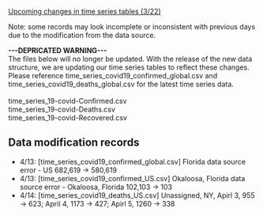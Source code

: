 [Upcoming changes in time series tables (3/22)](https://github.com/CSSEGISandData/COVID-19/issues/1250)

Note: some records may look incomplete or inconsistent with previous days due to the modification from the data source.

<b>---DEPRICATED WARNING---</b><br>
The files below will no longer be updated. With the release of the new data structure, we are updating our time series tables to reflect these changes. Please reference time_series_covid19_confirmed_global.csv and time_series_covid19_deaths_global.csv for the latest time series data. <br><br>
time_series_19-covid-Confirmed.csv	<br>
time_series_19-covid-Deaths.csv	<br>
time_series_19-covid-Recovered.csv


## Data modification records
* 4/13: [time_series_covid19_confirmed_global.csv] Florida data source error - US 682,619 -> 580,619
* 4/13: [time_series_covid19_confirmed_US.csv] Okaloosa, Florida data source error - Okaloosa, Florida 102,103 -> 103 
* 4/14: [time_series_covid19_deaths_US.csv] Unassigned, NY, Apirl 3, 955 -> 623; April 4, 1173 -> 427; Apirl 5, 1260 -> 338

